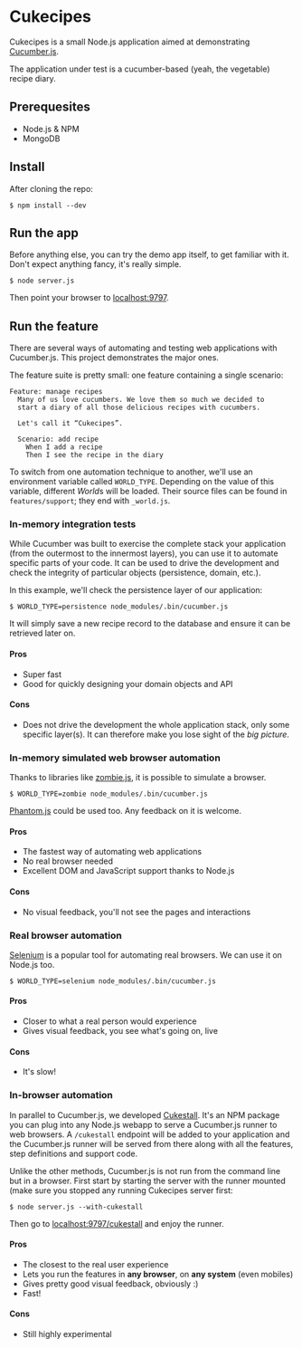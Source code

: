 # Cukecipes

Cukecipes is a small Node.js application aimed at demonstrating [Cucumber.js](http://git.io/cukejs).

The application under test is a cucumber-based (yeah, the vegetable) recipe diary.

## Prerequesites

* Node.js & NPM
* MongoDB

## Install

After cloning the repo:

```shell
$ npm install --dev
```

## Run the app

Before anything else, you can try the demo app itself, to get familiar with it. Don't expect anything fancy, it's really simple.

```shell
$ node server.js
```

Then point your browser to [localhost:9797](http://localhost:9797).

## Run the feature

There are several ways of automating and testing web applications with Cucumber.js. This project demonstrates the major ones.

The feature suite is pretty small: one feature containing a single scenario:

```cucumber
Feature: manage recipes
  Many of us love cucumbers. We love them so much we decided to
  start a diary of all those delicious recipes with cucumbers.

  Let's call it “Cukecipes”.

  Scenario: add recipe
    When I add a recipe
    Then I see the recipe in the diary
```

To switch from one automation technique to another, we'll use an environment variable called `WORLD_TYPE`. Depending on the value of this variable, different *World*s will be loaded. Their source files can be found in `features/support`; they end with `_world.js`.

### In-memory integration tests

While Cucumber was built to exercise the complete stack your application (from the outermost to the innermost layers), you can use it to automate specific parts of your code. It can be used to drive the development and check the integrity of particular objects (persistence, domain, etc.).

In this example, we'll check the persistence layer of our application:

```shell
$ WORLD_TYPE=persistence node_modules/.bin/cucumber.js
```

It will simply save a new recipe record to the database and ensure it can be retrieved later on.

#### Pros

* Super fast
* Good for quickly designing your domain objects and API

#### Cons

* Does not drive the development the whole application stack, only some specific layer(s). It can therefore make you lose sight of the *big picture*.

### In-memory simulated web browser automation

Thanks to libraries like [zombie.js](http://zombie.labnotes.org/), it is possible to simulate a browser.

```shell
$ WORLD_TYPE=zombie node_modules/.bin/cucumber.js
```

[Phantom.js](http://phantomjs.org/) could be used too. Any feedback on it is welcome.

#### Pros

* The fastest way of automating web applications
* No real browser needed
* Excellent DOM and JavaScript support thanks to Node.js

#### Cons

* No visual feedback, you'll not see the pages and interactions

### Real browser automation

[Selenium](http://seleniumhq.org/) is a popular tool for automating real browsers. We can use it on Node.js too.

```shell
$ WORLD_TYPE=selenium node_modules/.bin/cucumber.js
```

#### Pros

* Closer to what a real person would experience
* Gives visual feedback, you see what's going on, live

#### Cons

* It's slow!

### In-browser automation

In parallel to Cucumber.js, we developed [Cukestall](http://git.io/cukestall). It's an NPM package you can plug into any Node.js webapp to serve a Cucumber.js runner to web browsers. A `/cukestall` endpoint will be added to your application and the Cucumber.js runner will be served from there along with all the features, step definitions and support code.

Unlike the other methods, Cucumber.js is not run from the command line but in a browser. First start by starting the server with the runner mounted (make sure you stopped any running Cukecipes server first:

```shell
$ node server.js --with-cukestall
```

Then go to [localhost:9797/cukestall](http://localhost:9797/cukestall) and enjoy the runner.

#### Pros

* The closest to the real user experience
* Lets you run the features in **any browser**, on **any system** (even mobiles)
* Gives pretty good visual feedback, obviously :)
* Fast!

#### Cons

* Still highly experimental
